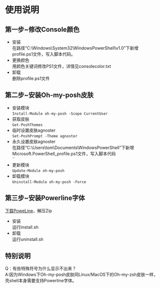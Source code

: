 # **使用说明**
## 第一步~修改Console颜色
* 安装<br>
在路径“C:\Windows\System32\WindowsPowerShell\v1.0”下新增profile.ps1文件，写入脚本代码。
* 更换颜色<br>
用颜色关键词修改PS1文件，详情见consolecolor.txt
* 卸载<br>
删除profile.ps1文件
## 第二步~安装Oh-my-posh皮肤
* 安装模块<br>`Install-Module oh-my-posh -Scope CurrentUser`
* 获取皮肤<br>`Get-PoshThemes`
* 临时设置皮肤agnoster<br>`Set-PoshPrompt -Theme agnoster`
* 永久设置皮肤agnoster<br>
在路径“C:\Users\tom\Documents\WindowsPowerShell”下新增Microsoft.PowerShell_profile.ps1文件，写入脚本代码<br>
``
* 更新模块<br>
`Update-Module oh-my-posh`
* 卸载模块<br>
`Uninstall-Module oh-my-posh -Force`
## 第三步~安装Powerline字体
[下载PoweLine](https://github.com/powerline/fonts.git)，解压Zip
* 安装<br>
运行install.sh
* 卸载<br>
运行uninstall.sh
## 特别说明
Q：有些特殊符号为什么显示不出来？<br>
A:因为Windows下Oh-my-posh皮肤同Linux/MacOS下的Oh-my-zsh皮肤一样，壳shell本身需要支持Powerline字体。
